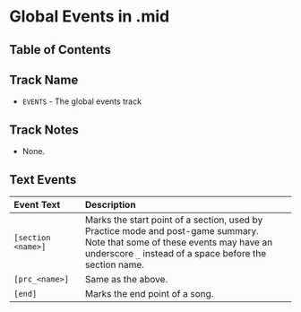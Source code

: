 # Global Events in .mid

## Table of Contents

## Track Name

- `EVENTS` - The global events track

## Track Notes

- None.

## Text Events

| Event Text         | Description              |
| :---------         | :----------              |
| `[section <name>]` | Marks the start point of a section, used by Practice mode and post-game summary.<br>Note that some of these events may have an underscore `_` instead of a space before the section name. |
| `[prc_<name>]`     | Same as the above. |
| `[end]`            | Marks the end point of a song. |
